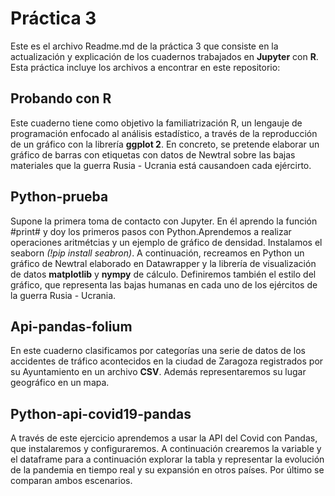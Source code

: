 # Práctica 3 
Este es el archivo Readme.md de la práctica 3 que consiste en la actualización y explicación de los cuadernos trabajados en **Jupyter** con **R**. Esta práctica incluye los archivos a encontrar en este repositorio:
## Probando con R
Este cuaderno tiene como objetivo la familiatrización R, un lengauje de programación enfocado al análisis estadístico, a través de la reproducción de un gráfico con la librería **ggplot 2**. En concreto, se pretende elaborar un gráfico de barras con etiquetas con datos de Newtral sobre las bajas materiales que la guerra Rusia - Ucrania está causandoen cada ejércirto.
## Python-prueba 
Supone la primera toma de contacto con Jupyter. En él aprendo la función #print# y doy los primeros pasos con Python.Aprendemos a realizar operaciones aritmétcias y un ejemplo de gráfico de densidad. Instalamos el seaborn *(!pip install seabron)*. A continuación, recreamos en Python un gráfico de Newtral elaborado en Datawrapper y la librería de visualización de datos **matplotlib** y **nympy** de cálculo. Definiremos también el estilo del gráfico, que representa las bajas humanas en cada uno de los ejércitos de la guerra Rusia - Ucrania. 
## Api-pandas-folium 
En este cuaderno clasificamos por categorías una serie de datos de los accidentes de tráfico acontecidos en la ciudad de Zaragoza registrados por su Ayuntamiento en un archivo **CSV**. Además representaremos su lugar geográfico en un mapa. 
## Python-api-covid19-pandas
A través de este ejercicio aprendemos a usar la API del Covid con Pandas, que instalaremos y configuraremos. A continuación crearemos la variable y el dataframe para a continuación explorar la tabla y representar la evolución de la pandemia en tiempo real y su expansión en otros países. Por último se comparan ambos escenarios.   
